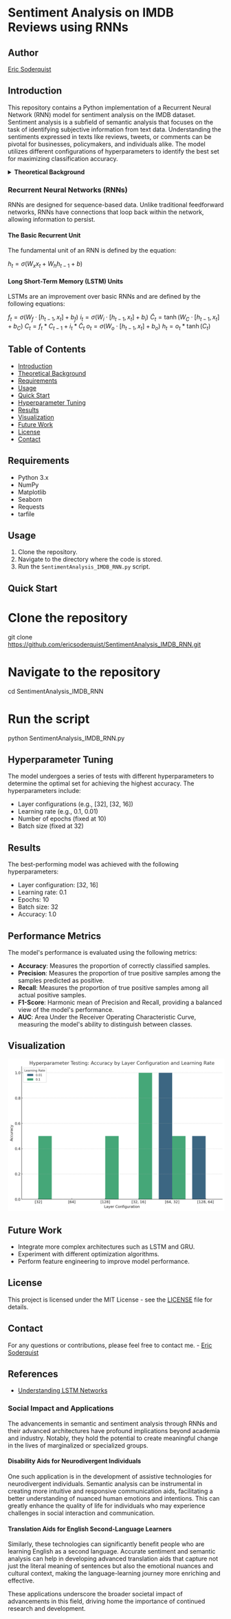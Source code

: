 # Sentiment Analysis on IMDB Reviews using RNNs

## Author
[Eric Soderquist](mailto:eys3@illinois.edu)

## Introduction
This repository contains a Python implementation of a Recurrent Neural Network (RNN) model for sentiment analysis on the IMDB dataset. Sentiment analysis is a subfield of semantic analysis that focuses on the task of identifying subjective information from text data. Understanding the sentiments expressed in texts like reviews, tweets, or comments can be pivotal for businesses, policymakers, and individuals alike. The model utilizes different configurations of hyperparameters to identify the best set for maximizing classification accuracy.

<a id="theoretical-background"></a>
<details>
<summary><strong>Theoretical Background</strong></summary>

### Recurrent Neural Networks (RNNs)
Recurrent Neural Networks (RNNs) are a class of artificial neural networks designed for sequence-based data. Unlike traditional feedforward neural networks, RNNs possess recurrent connections that loop back within the network. This unique architecture allows the network to maintain a 'state' or 'memory' across the sequence, which is invaluable for tasks such as natural language processing, time-series prediction, and, notably, semantic and sentiment analysis.

The Recurrent Neural Network (RNN) model used in this project consists of the following layers:

- **Input Layer**: Takes tokenized sequences as input.
- **Hidden Layers**: Contains RNN units with activation functions to capture sequential dependencies.
- **Output Layer**: Uses a sigmoid activation function to output a sentiment score between 0 and 1.

#### The Basic Recurrent Unit
The fundamental equation that governs the behavior of a basic recurrent unit is:

$h_t = \sigma(W_x x_t + W_h h_{t-1} + b)$

Where:
- $h_t$: Hidden state at time $t$
- $x_t$: Input at time $t$
- $h_{t-1}$: Hidden state at time $t-1$
- $W_x$, $W_h$: Weight matrices
- $b$: Bias vector
- $\sigma$: Activation function (commonly tanh or ReLU)

#### Challenges with Basic RNNs
While RNNs are powerful, they suffer from issues like the vanishing and exploding gradient problems. These issues limit the network's ability to learn long-range dependencies, making them less effective for complex tasks.

### Long Short-Term Memory (LSTM) Units
Long Short-Term Memory (LSTM) units are a type of recurrent neural network architecture designed to remember information for extended periods. It was introduced to combat the vanishing gradient problem that plagued traditional RNNs. An LSTM unit is composed of a cell, an input gate, an output gate, and a forget gate. The cell is responsible for "remembering" values over arbitrary time intervals, while the gates regulate the flow of information into and out of the cell.

The governing equations for an LSTM unit are as follows:

$i_t = \sigma(W_i \cdot [h_{t-1}, x_t] + b_i)$

$\tilde{C}_t = tanh(W_C \cdot [h_{t-1}, x_t] + b_C)$

$C_t = f_t * C_{t-1} + i_t * \tilde{C}_t$

$o_t = \sigma(W_o \cdot [h_{t-1}, x_t] + b_o)$

$h_t = o_t * tanh(C_t)$

Where:
- $f_t, i_t, o_t$: Forget, input, and output gates at time $t$
- $C_t$: Cell state at time $t$
- $\tilde{C}_t$: Candidate cell state at time $t$
- $h_t$: Hidden state at time $t$

### Gated Recurrent Units (GRU)
Gated Recurrent Units (GRU) are a variation of LSTM units, designed to be more computationally efficient. They combine the forget and input gates into a single "update gate" and also merge the cell state and hidden state, resulting in a simpler and more streamlined architecture.

The governing equations for a GRU unit are as follows:

$z_t = \sigma(W_z \cdot [h_{t-1}, x_t] + b_z)$

$r_t = \sigma(W_r \cdot [h_{t-1}, x_t] + b_r)$

$\tilde{C}_t = tanh(W_C \cdot [h_{t-1}, x_t] + b_C)$

$h_t = (1 - z_t) * h_{t-1} + z_t * \tilde{h}_t$

Where:
- $z_t$: Update gate at time $t$
- $r_t$: Reset gate at time $t$
- $\tilde{h}_t$: Candidate hidden state at time $t$
- $h_t$: Hidden state at time $t$

### Importance of Semantic Analysis
Semantic analysis refers to the study of meaning in language. In the context of machine learning and natural language processing, semantic analysis is pivotal for understanding the nuances and context behind a piece of text. This is particularly important in tasks like sentiment analysis, where the objective is not just to understand the syntactic structure but also to capture the underlying sentiment or opinion. By employing RNNs and their advanced variants like LSTMs and GRUs, we can build models that understand the temporal dependencies in text data, thereby capturing the semantic essence more effectively.

</details>


### Recurrent Neural Networks (RNNs)
RNNs are designed for sequence-based data. Unlike traditional feedforward networks, RNNs have connections that loop back within the network, allowing information to persist.

#### The Basic Recurrent Unit
The fundamental unit of an RNN is defined by the equation:

$h_t = \sigma(W_x x_t + W_h h_{t-1} + b)$

#### Long Short-Term Memory (LSTM) Units
LSTMs are an improvement over basic RNNs and are defined by the following equations:

$f_t = \sigma(W_f \cdot [h_{t-1}, x_t] + b_f)$
$i_t = \sigma(W_i \cdot [h_{t-1}, x_t] + b_i)$
$\tilde{C}_t = \tanh(W_C \cdot [h_{t-1}, x_t] + b_C)$
$C_t = f_t * C_{t-1} + i_t * \tilde{C}_t$
$o_t = \sigma(W_o \cdot [h_{t-1}, x_t] + b_o)$
$h_t = o_t * \tanh(C_t)$

</details>

## Table of Contents
- [Introduction](#introduction)
- [Theoretical Background](#theoretical-background)
- [Requirements](#requirements)
- [Usage](#usage)
- [Quick Start](#quick-start)
- [Hyperparameter Tuning](#hyperparameter-tuning)
- [Results](#results)
- [Visualization](#visualization)
- [Future Work](#future-work)
- [License](#license)
- [Contact](#contact)

## Requirements
- Python 3.x
- NumPy
- Matplotlib
- Seaborn
- Requests
- tarfile

## Usage
1. Clone the repository.
2. Navigate to the directory where the code is stored.
3. Run the `SentimentAnalysis_IMDB_RNN.py` script.

## Quick Start
# Clone the repository
git clone https://github.com/ericsoderquist/SentimentAnalysis_IMDB_RNN.git

# Navigate to the repository
cd SentimentAnalysis_IMDB_RNN

# Run the script
python SentimentAnalysis_IMDB_RNN.py

## Hyperparameter Tuning
The model undergoes a series of tests with different hyperparameters to determine the optimal set for achieving the highest accuracy. The hyperparameters include:
- Layer configurations (e.g., [32], [32, 16])
- Learning rate (e.g., 0.1, 0.01)
- Number of epochs (fixed at 10)
- Batch size (fixed at 32)

## Results
The best-performing model was achieved with the following hyperparameters:
- Layer configuration: [32, 16]
- Learning rate: 0.1
- Epochs: 10
- Batch size: 32
- Accuracy: 1.0

## Performance Metrics

The model's performance is evaluated using the following metrics:

- **Accuracy**: Measures the proportion of correctly classified samples.
- **Precision**: Measures the proportion of true positive samples among the samples predicted as positive.
- **Recall**: Measures the proportion of true positive samples among all actual positive samples.
- **F1-Score**: Harmonic mean of Precision and Recall, providing a balanced view of the model's performance.
- **AUC**: Area Under the Receiver Operating Characteristic Curve, measuring the model's ability to distinguish between classes.

## Visualization
![Hyperparameter Testing: Accuracy by Layer Configuration and Learning Rate](/visualization.jpg)

## Future Work
- Integrate more complex architectures such as LSTM and GRU.
- Experiment with different optimization algorithms.
- Perform feature engineering to improve model performance.

## License
This project is licensed under the MIT License - see the [LICENSE](/LICENSE) file for details.

## Contact
For any questions or contributions, please feel free to contact me. - [Eric Soderquist](mailto:eys3@illinois.edu)

## References
- [Understanding LSTM Networks](https://colah.github.io/posts/2015-08-Understanding-LSTMs/)

### Social Impact and Applications
The advancements in semantic and sentiment analysis through RNNs and their advanced architectures have profound implications beyond academia and industry. Notably, they hold the potential to create meaningful change in the lives of marginalized or specialized groups.

#### Disability Aids for Neurodivergent Individuals
One such application is in the development of assistive technologies for neurodivergent individuals. Semantic analysis can be instrumental in creating more intuitive and responsive communication aids, facilitating a better understanding of nuanced human emotions and intentions. This can greatly enhance the quality of life for individuals who may experience challenges in social interaction and communication.

#### Translation Aids for English Second-Language Learners
Similarly, these technologies can significantly benefit people who are learning English as a second language. Accurate sentiment and semantic analysis can help in developing advanced translation aids that capture not just the literal meaning of sentences but also the emotional nuances and cultural context, making the language-learning journey more enriching and effective.

These applications underscore the broader societal impact of advancements in this field, driving home the importance of continued research and development.
